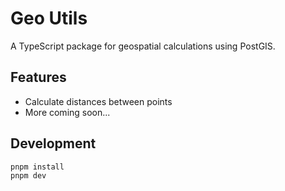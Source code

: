 # Geo Utils

A TypeScript package for geospatial calculations using PostGIS.

## Features

- Calculate distances between points
- More coming soon...

## Development

```bash
pnpm install
pnpm dev
```

